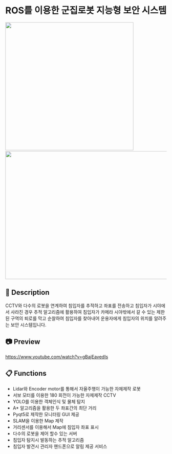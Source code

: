 # ROS를 이용한 군집로봇 지능형 보안 시스템
<img src="https://user-images.githubusercontent.com/47744119/194744159-7ec813aa-9d10-45e1-b72f-c323748b1db6.png"  width="400" height="400"/> &nbsp;<img src="https://user-images.githubusercontent.com/47744119/194744299-4e6f567c-bff5-4451-aeda-3047ed204873.png"  width="600" height="400"/>

## 📝 Description

CCTV와 다수의 로봇을 연계하여 침입자를 추적하고 좌표를 전송하고 침입자가 시야에서 사라진 경우 추적 알고리즘에 활용하여 침입자가 카메라 시야밖에서 갈 수 있는 제한된 구역의 퇴로를 막고 순찰하여 침입자를 찾아내어 운용자에게 침입자의 위치를 알려주는 보안 시스템입니다.

## 📷 Preview
https://www.youtube.com/watch?v=gBajEavedIs

## 📋 Functions

- Lidar와 Encoder motor를 통해서 자율주행이 가능한 자체제작 로봇
- 서보 모터를 이용한 180 회전이 가능한 자제제작  CCTV
- YOLO를 이용한 객체인식 및 물체 탐지
- A* 알고리즘을 활용한 두 좌표간의 최단 거리
- Pyqt5로 제작한 모니터링 GUI 제공
- SLAM을 이용한 Map 제작
- 거리센서를 이용해서 Map에 침입자 좌표 표시
- 다수의 로봇을 제어 할수 있는 서버
- 침입자 탐지시 발동하는 추적 알고리즘
- 침입자 발견시 관리자 핸드폰으로 알림 제공 서비스
